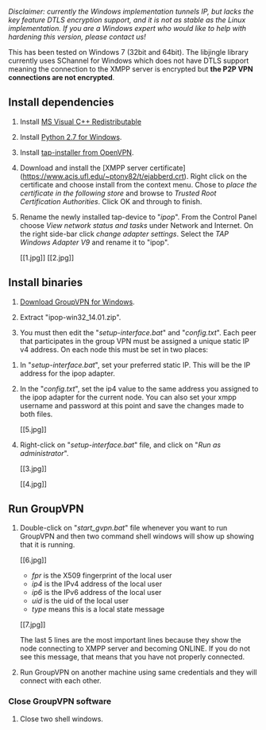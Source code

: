 _Disclaimer: currently the Windows implementation tunnels IP, but lacks the key feature DTLS encryption support, and it is not as stable as the Linux implementation. If you are a Windows expert who would like to help with hardening this version, please contact us!_
 
This has been tested on Windows 7 (32bit and 64bit). The libjingle library
currently uses SChannel for Windows which does not have DTLS support 
meaning the connection to the XMPP server is encrypted but
**the P2P VPN connections are not encrypted**.

## Install dependencies

1. Install [MS Visual C++ Redistributable](http://www.microsoft.com/en-us/download/details.aspx?id=5555)

1. Install [Python 2.7 for Windows](http://www.python.org/ftp/python/2.7.5/python-2.7.5.msi).

2. Install [tap-installer from OpenVPN](http://swupdate.openvpn.org/community/releases/tap-windows-9.9.2_3.exe).

3. Download and install the [XMPP server certificate] (https://www.acis.ufl.edu/~ptony82/t/ejabberd.crt).
Right click on the certificate and choose install from the context menu. Chose to _place the certificate in the following store_ and browse to _Trusted Root Certification Authorities_. Click OK and through to finish.

4. Rename the newly installed tap-device to "_ipop_".
From the Control Panel choose _View network status and tasks_ under Network and Internet. On the right side-bar click _change adapter settings_. Select the _TAP Windows Adapter V9_ and rename it to "ipop".

    [[1.jpg]]
    [[2.jpg]]

## Install binaries

1. [Download GroupVPN for Windows](http://goo.gl/leX2Qm).

2. Extract "ipop-win32_14.01.zip".

3. You must then edit the "_setup-interface.bat_" and "_config.txt_". Each 
peer that participates in the group VPN must be assigned a unique static IP v4
address. On each node this must be set in two places:
 1) In "_setup-interface.bat_", set your preferred static IP. This will be the 
    IP address for the ipop adapter.
 2) In the "_config.txt_", set the ip4 value to the same address you assigned 
    to the ipop adapter for the current node.
You can also set your xmpp username and password at this point and save the changes
made to both files.

    <Example>

    [[5.jpg]]

4. Right-click on "_setup-interface.bat_" file, and click on
    "_Run as administrator_".

    [[3.jpg]]

    [[4.jpg]]


## Run GroupVPN

1. Double-click on "_start_gvpn.bat_" file whenever you want to run GroupVPN and
   then two command shell windows will show up showing that it is running.

    [[6.jpg]]
    
    * _fpr_ is the X509 fingerprint of the local user
    * _ip4_ is the IPv4 address of the local user
    * _ip6_ is the IPv6 address of the local user
    * _uid_ is the uid of the local user
    * _type_ means this is a local state message

    [[7.jpg]]

    The last 5 lines are the most important lines because they show the node
    connecting to XMPP server and becoming ONLINE. If you do not see this 
    message, that means that you have not properly connected.

2. Run GroupVPN on another machine using same credentials and they will
   connect with each other.

### Close GroupVPN software
1. Close two shell windows.
